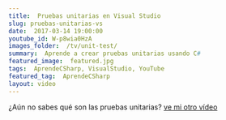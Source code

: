 ```yaml
---
title:  Pruebas unitarias en Visual Studio
slug: pruebas-unitarias-vs
date:  2017-03-14 19:00:00
youtube_id: W-p8wia0HzA
images_folder:  /tv/unit-test/
summary:  Aprende a crear pruebas unitarias usando C#
featured_image:  featured.jpg
tags:  AprendeCSharp, VisualStudio, YouTube
featured_tag:  AprendeCSharp
layout: video
---
```


¿Aún no sabes qué son las pruebas unitarias? <a href="..\pruebas-unitarias" target="_blank">ve mi otro vídeo</a>
